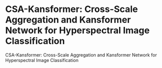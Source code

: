 # CSA-Kansformer: Cross-Scale Aggregation and Kansformer Network for Hyperspectral Image Classification
CSA-Kansformer: Cross-Scale Aggregation and Kansformer Network for Hyperspectral Image Classification
